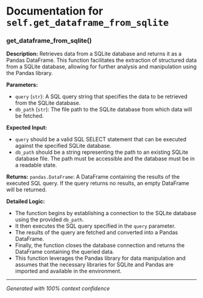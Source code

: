 # Documentation for `self.get_dataframe_from_sqlite`

### get_dataframe_from_sqlite() 

**Description:**
Retrieves data from a SQLite database and returns it as a Pandas DataFrame. This function facilitates the extraction of structured data from a SQLite database, allowing for further analysis and manipulation using the Pandas library.

**Parameters:**
- `query` (`str`): A SQL query string that specifies the data to be retrieved from the SQLite database.
- `db_path` (`str`): The file path to the SQLite database from which data will be fetched.

**Expected Input:**
- `query` should be a valid SQL SELECT statement that can be executed against the specified SQLite database.
- `db_path` should be a string representing the path to an existing SQLite database file. The path must be accessible and the database must be in a readable state.

**Returns:**
`pandas.DataFrame`: A DataFrame containing the results of the executed SQL query. If the query returns no results, an empty DataFrame will be returned.

**Detailed Logic:**
- The function begins by establishing a connection to the SQLite database using the provided `db_path`.
- It then executes the SQL query specified in the `query` parameter.
- The results of the query are fetched and converted into a Pandas DataFrame.
- Finally, the function closes the database connection and returns the DataFrame containing the queried data.
- This function leverages the Pandas library for data manipulation and assumes that the necessary libraries for SQLite and Pandas are imported and available in the environment.

---
*Generated with 100% context confidence*
